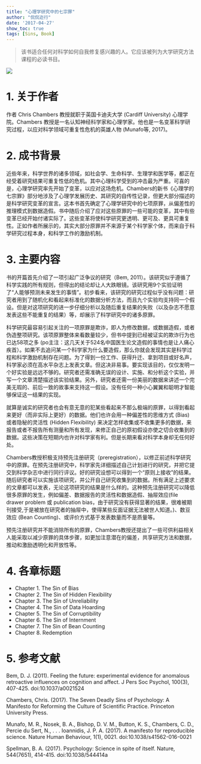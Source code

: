 ```yaml
---
title: "心理学研究中的七宗罪"
author: "侃侃迩行"
date: '2017-04-27'
show_toc: true
tags: [Sins, Book]
---
```


> 该书适合任何对科学如何自我修复感兴趣的人。它应该被列为大学研究方法课程的必读书目。

![](https://press.princeton.edu/images/k10970.gif)

# 1. 关于作者
作者 Chris Chambers 教授就职于英国卡迪夫大学 (Cardiff University) 心理学院。Chambers 教授是一名认知神经科学家和心理学家。他也是一名变革科学研究过程，以应对科学领域可重复性危机的英雄人物 (Munafo等, 2017)。

# 2. 成书背景

近些年来，科学世界的诸多领域，如社会学、生命科学、生理学和医学等，都正在经受着研究结果可重复性低的危机。其中心理科学受到的冲击最为严重。可喜的是，心理学研究率先开始了变革，以应对这场危机。Chambers的新书《心理学的七宗罪》部分地涉及了心理学发展历史、其研究的自传性记录，但更大部分描述的是科学研究变革的宣言。这本书首先确定了心理学研究中的七项原罪，从偏差性的推理模式到数据造假。书中随后介绍了应对这些原罪的一些可能的变革，其中有些变革已经开始付诸实际了。这些变革将使科学研究更透明、更可及、更具可重复性。正如作者所展示的，其实大部分原罪并不来源于某个科学家个体，而来自于科学研究过程本身，和科学工作的激励机制。

# 3. 主要内容

书的开篇首先介绍了一项引起广泛争议的研究（Bem, 2011）。该研究似乎遵循了科学实践的所有规则，但得出的结论却让人大跌眼镜。该研究用9个实验证明了“人能够预测未来发生的事情”。初步看来，该研究的研究过程似乎没有问题：研究者用到了随机化和看起来标准化的数据分析方法，而且九个实验均支持同一个假设。但是对这项研究的进一步仔细分析以及随后重复结果的失败（以及杂志不愿意发表这些不能重复的结果）等，却展示了科学研究中的诸多原罪。

科学研究最容易引起关注的一项原罪是欺诈，即人为修改数据，或数据造假，或者伪造整项研究。该项原罪整体来看数量较少，但书中提到已经被证实的欺诈行为也已达58项之多 (po主注：这几天关于524名中国医生论文造假的事情也是让人痛心疾首）。如果不去追问某一个科学家为什么要造假，那么你就会发现其实是科学过程和科学激励机制存在问题。为了得到一份工作、获得升迁、拿到项目或好名声，科学家必须在高水平杂志上发表文章。但这决非易事。要实现该目的，仅仅发明一个好实验是远远不够的。研究者还需准确无误的设计、实施、和分析这个实验，并写一个文章清楚描述该实验结果。另外，研究者还需一份美丽的数据来讲述一个完美无瑕的、前后一致的故事来支持这一假设。没有任何一种小心翼翼和聪明才智能够保证这一结果的实现。

就算是诚实的研究者也会有意无意的犯某些看起来不那么极端的原罪，以得到看起来更好（而非实际上更好）的数据。他们也许会用一种偏差性的思维方式 (Bias) 或者隐秘的灵活性 (Hidden Flexibility) 来决定怎样收集或不收集更多的数据，来报告或者不报告所有测量和所有发现，来修正自己的原初假设亦使之切合收集到的数据。这些决策在短期内也许对科学家有利。但是长期来看对科学本身却无任何好处。

Chambers教授积极支持预先注册研究（preregistration），以修正前述科学研究中的原罪。在预先注册研究中，科学家先详细描述自己计划进行的研究，并把它提交到科学杂志中进行同行评议。好的研究设想可以得到一个“原则上接收”的结果。随后研究者可以实施该项研究，并公开自己研究收集到的数据。所有满足上述要求的文章都可以发表，无论这项研究的结果是什么样的。这种预先注册研究可以降低很多原罪的发生，例如偏差、数据报告的灵活性和数据造假、抽屉效应(file drawer problem 或 publication bias，由于研究没有获得显著的结果，很难被期刊接受,于是被放在研究者的抽屉中，使得某些反面证据无法被世人知道。)、数豆效应 (Bean Counting)、或评价方式基于发表数量而不是质量等。

预先注册研究并不能消除所有的原罪，Chambers教授还提出了一些可供利益相关人能采取以减少原罪的具体步骤，如更加注意潜在的偏差，共享研究方法和数据，推动和激励透明化和开放性等。

# 4. 各章标题

- Chapter 1. The Sin of Bias
- Chapter 2. The Sin of Hidden Flexibility
- Chapter 3. The Sin of Unreliability
- Chapter 4. The Sin of Data Hoarding
- Chapter 5. The Sin of Corruptibility
- Chapter 6. The Sin of Internment
- Chapter 7. The Sin of Bean Counting
- Chapter 8. Redemption

# 5. 参考文献

Bem, D. J. (2011). Feeling the future: experimental evidence for anomalous retroactive influences on cognition and affect. J Pers Soc Psychol, 100(3), 407-425. doi:10.1037/a0021524

Chambers, Chris. (2017). The Seven Deadly Sins of Psychology: A Manifesto for Reforming the Culture of Scientific Practice. Princeton University Press.

Munafo, M. R., Nosek, B. A., Bishop, D. V. M., Button, K. S., Chambers, C. D., Percie du Sert, N., . . . Ioannidis, J. P. A. (2017). A manifesto for reproducible science. Nature Human Behaviour, 1(1), 0021. doi:10.1038/s41562-016-0021

Spellman, B. A. (2017). Psychology: Science in spite of itself. Nature, 544(7651), 414-415. doi:10.1038/544414a
